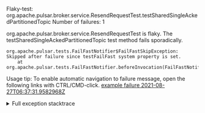         
Flaky-test: org.apache.pulsar.broker.service.ResendRequestTest.testSharedSingleAckedPartitionedTopic
Number of failures: 1

org.apache.pulsar.broker.service.ResendRequestTest is flaky. The testSharedSingleAckedPartitionedTopic test method fails sporadically.

```
org.apache.pulsar.tests.FailFastNotifier$FailFastSkipException: Skipped after failure since testFailFast system property is set.
	at org.apache.pulsar.tests.FailFastNotifier.beforeInvocation(FailFastNotifier.java:88)

```

Usage tip: To enable automatic navigation to failure message, open the following links with CTRL/CMD-click.
[example failure 2021-08-27T06:37:31.9582968Z](https://github.com/apache/pulsar/runs/3440411059?check_suite_focus=true#step:9:2065)


<details>
<summary>Full exception stacktrace</summary>
<code><pre>
org.apache.pulsar.tests.FailFastNotifier$FailFastSkipException: Skipped after failure since testFailFast system property is set.
	at org.apache.pulsar.tests.FailFastNotifier.beforeInvocation(FailFastNotifier.java:88)

</pre></code>
</details>

